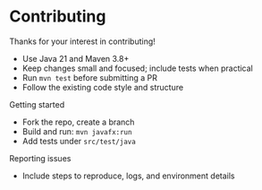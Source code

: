 # Contributing

Thanks for your interest in contributing!

- Use Java 21 and Maven 3.8+
- Keep changes small and focused; include tests when practical
- Run `mvn test` before submitting a PR
- Follow the existing code style and structure

Getting started
- Fork the repo, create a branch
- Build and run: `mvn javafx:run`
- Add tests under `src/test/java`

Reporting issues
- Include steps to reproduce, logs, and environment details

